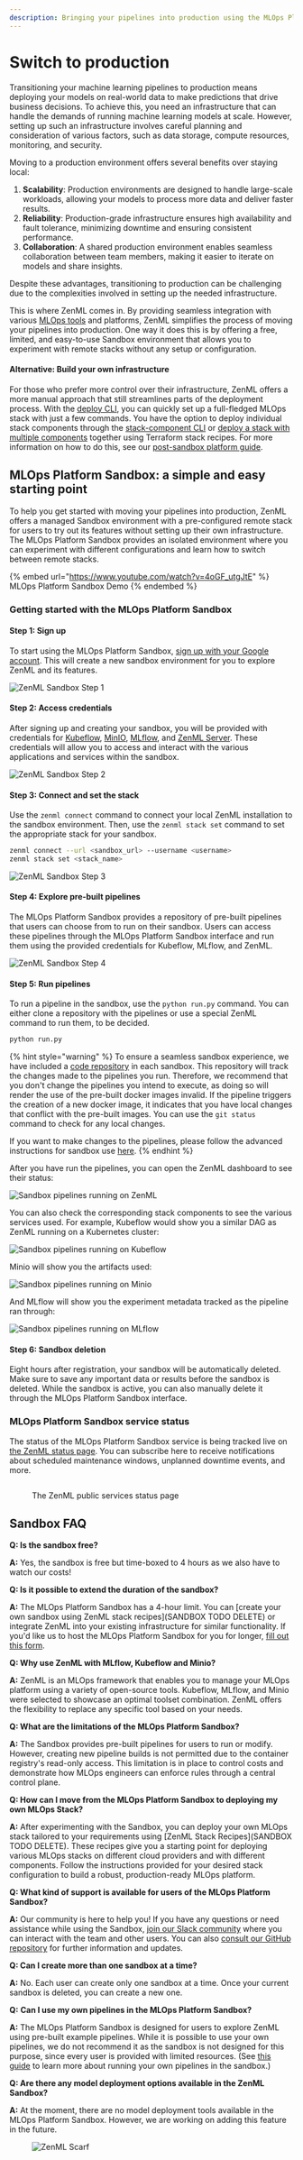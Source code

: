 ```yaml
---
description: Bringing your pipelines into production using the MLOps Platform Sandbox
---
```


# Switch to production

Transitioning your machine learning pipelines to production means deploying your models on real-world data to make predictions that drive business decisions. To achieve this, you need an infrastructure that can handle the demands of running machine learning models at scale. However, setting up such an infrastructure involves careful planning and consideration of various factors, such as data storage, compute resources, monitoring, and security.

Moving to a production environment offers several benefits over staying local:

1. **Scalability**: Production environments are designed to handle large-scale workloads, allowing your models to process more data and deliver faster results.
2. **Reliability**: Production-grade infrastructure ensures high availability and fault tolerance, minimizing downtime and ensuring consistent performance.
3. **Collaboration**: A shared production environment enables seamless collaboration between team members, making it easier to iterate on models and share insights.

Despite these advantages, transitioning to production can be challenging due to the complexities involved in setting up the needed infrastructure.

This is where ZenML comes in. By providing seamless integration with various [MLOps tools](../component-guide/integration-overview.md) and platforms, ZenML simplifies the process of moving your pipelines into production. One way it does this is by offering a free, limited, and easy-to-use Sandbox environment that allows you to experiment with remote stacks without any setup or configuration.

#### Alternative: Build your own infrastructure

For those who prefer more control over their infrastructure, ZenML offers a more manual approach that still streamlines parts of the deployment process. With the [deploy CLI](../../platform-guide/set-up-your-mlops-platform/deploy-and-set-up-a-cloud-stack/deploy-and-set-up-a-cloud-stack.md), you can quickly set up a full-fledged MLOps stack with just a few commands. You have the option to deploy individual stack components through the [stack-component CLI](../../platform-guide/set-up-your-mlops-platform/deploy-and-set-up-a-cloud-stack/deploy-a-stack-component.md) or [deploy a stack with multiple components](../../platform-guide/set-up-your-mlops-platform/deploy-and-set-up-a-cloud-stack/deploy-a-stack-using-stack-recipes.md) together using Terraform stack recipes. For more information on how to do this, see our [post-sandbox platform guide](../advanced-guide/client-hub-sandbox/sandbox).

## MLOps Platform Sandbox: a simple and easy starting point

To help you get started with moving your pipelines into production, ZenML offers a managed Sandbox environment with a pre-configured remote stack for users to try out its features without setting up their own infrastructure. The MLOps Platform Sandbox provides an isolated environment where you can experiment with different configurations and learn how to switch between remote stacks.

{% embed url="https://www.youtube.com/watch?v=4oGF_utgJtE" %}
MLOps Platform Sandbox Demo
{% endembed %}

### Getting started with the MLOps Platform Sandbox

#### Step 1: Sign up

To start using the MLOps Platform Sandbox, [sign up with your Google account](https://sandbox.zenml.io/). This will create a new sandbox environment for you to explore ZenML and its features.

![ZenML Sandbox Step 1](/docs/book/.gitbook/assets/zenml_sandbox_step_1.png)

#### Step 2: Access credentials

After signing up and creating your sandbox, you will be provided with credentials for [Kubeflow](../component-guide/orchestrators/kubeflow.md), [MinIO](../component-guide/artifact-stores/s3.md), [MLflow](../component-guide/experiment-trackers/mlflow.md), and [ZenML Server](connect-to-a-deployed-zenml.md). These credentials will allow you to access and interact with the various applications and services within the sandbox.

![ZenML Sandbox Step 2](/docs/book/.gitbook/assets/zenml_sandbox_step_3_mlflow_creds.png)

#### Step 3: Connect and set the stack

Use the `zenml connect` command to connect your local ZenML installation to the sandbox environment. Then, use the `zenml stack set` command to set the appropriate stack for your sandbox.

```bash
zenml connect --url <sandbox_url> --username <username>
zenml stack set <stack_name>
```

![ZenML Sandbox Step 3](/docs/book/.gitbook/assets/zenml_sandbox_step_3_zenml_creds.png)

#### Step 4: Explore pre-built pipelines

The MLOps Platform Sandbox provides a repository of pre-built pipelines that users can choose from to run on their sandbox. Users can access these pipelines through the MLOps Platform Sandbox interface and run them using the provided credentials for Kubeflow, MLflow, and ZenML.

![ZenML Sandbox Step 4](/docs/book/.gitbook/assets/zenml_sandbox_step_3_commands.png)

#### Step 5: Run pipelines

To run a pipeline in the sandbox, use the `python run.py` command. You can either clone a repository with the pipelines or use a special ZenML command to run them, to be decided.

```bash
python run.py
```

{% hint style="warning" %}
To ensure a seamless sandbox experience, we have included a [code repository](../advanced-guide/environment-management/connect-your-git-repository) in each sandbox. This repository will track the changes made to the pipelines you run. Therefore, we recommend that you don't change the pipelines you intend to execute, as doing so will render the use of the pre-built docker images invalid. If the pipeline triggers the creation of a new docker image, it indicates that you have local changes that conflict with the pre-built images. You can use the `git status` command to check for any local changes.

If you want to make changes to the pipelines, please follow the advanced instructions for sandbox use [here](https://docs.zenml.io/user-guide/advanced-guide/client-hub-sandbox/sandbox#run-pipelines-with-custom-dependencies).
{% endhint %}

After you have run the pipelines, you can open the ZenML dashboard to see their status:

![Sandbox pipelines running on ZenML](/docs/book/.gitbook/assets/zenml_sandbox_zenml.png)

You can also check the corresponding stack components to see the various services used. For example, Kubeflow would show you a similar DAG as ZenML running on a Kubernetes cluster:

![Sandbox pipelines running on Kubeflow](/docs/book/.gitbook/assets/zenml_sandbox_kubeflow.png)

Minio will show you the artifacts used:

![Sandbox pipelines running on Minio](/docs/book/.gitbook/assets/zenml_sandbox_minio.png)

And MLflow will show you the experiment metadata tracked as the pipeline ran through:

![Sandbox pipelines running on MLflow](/docs/book/.gitbook/assets/zenml_sandbox_mlflow.png)

#### Step 6: Sandbox deletion

Eight hours after registration, your sandbox will be automatically deleted. Make sure to save any important data or results before the sandbox is deleted. While the sandbox is active, you can also manually delete it through the MLOps Platform Sandbox interface.

### MLOps Platform Sandbox service status

The status of the MLOps Platform Sandbox service is being tracked live on [the ZenML status page](https://zenml.statuspage.io/). You can subscribe here to receive notifications about scheduled maintenance windows, unplanned downtime events, and more.

<figure><img src="../../.gitbook/assets/statuspage.png" alt=""><figcaption><p>The ZenML public services status page</p></figcaption></figure>

## Sandbox FAQ

**Q: Is the sandbox free?**

**A:** Yes, the sandbox is free but time-boxed to 4 hours as we also have to
watch our costs!

**Q: Is it possible to extend the duration of the sandbox?**

**A:** The MLOps Platform Sandbox has a 4-hour limit. You can [create your own sandbox using ZenML stack recipes](SANDBOX TODO DELETE) or integrate ZenML into your existing infrastructure for similar functionality.
If you'd like us to host the MLOps Platform Sandbox for you for longer, [fill out this form](https://zenml.io/extend-sandbox).

**Q: Why use ZenML with MLflow, Kubeflow and Minio?**

**A:** ZenML is an MLOps framework that enables you to manage your MLOps platform using a variety of open-source tools. Kubeflow, MLflow, and Minio were selected to showcase an optimal toolset combination. ZenML offers the flexibility to replace any specific tool based on your needs.

**Q: What are the limitations of the MLOps Platform Sandbox?**

**A:** The Sandbox provides pre-built pipelines for users to run or modify.
However, creating new pipeline builds is not permitted due to the container
registry's read-only access. This limitation is in place to control costs and
demonstrate how MLOps engineers can enforce rules through a central control
plane.

**Q: How can I move from the MLOps Platform Sandbox to deploying my own MLOps Stack?**

**A:** After experimenting with the Sandbox, you can deploy your own MLOps stack tailored to your requirements using [ZenML Stack Recipes](SANDBOX TODO DELETE). These recipes give you a starting point for deploying various MLOps stacks on different cloud providers and with different components. Follow the instructions provided for your desired stack configuration to build a robust, production-ready MLOps platform.

**Q: What kind of support is available for users of the MLOps Platform Sandbox?**

**A:** Our community is here to help you! If you have any questions or need assistance while using the Sandbox, [join our Slack community](https://zenml.io/slack) where you can interact with the team and other users. You can also [consult our GitHub repository](https://github.com/zenml-io/zenml) for further information and updates.

**Q: Can I create more than one sandbox at a time?**

**A:** No. Each user can create only one sandbox at a time. Once your current sandbox is deleted, you can create a new one.

**Q:** **Can I use my own pipelines in the MLOps Platform Sandbox?**

**A:** The MLOps Platform Sandbox is designed for users to explore ZenML using pre-built example pipelines. While it is possible to use your own pipelines, we do not recommend it as the sandbox is not designed for this purpose, since every user is provided with limited resources. (See [this guide](../advanced-guide/client-hub-sandbox/sandbox.md) to learn more about running your own pipelines in the sandbox.)

**Q: Are there any model deployment options available in the ZenML Sandbox?**

**A:** At the moment, there are no model deployment tools available in the MLOps Platform Sandbox. However, we are working on adding this feature in the future.

<!-- For scarf -->
<figure><img alt="ZenML Scarf" referrerpolicy="no-referrer-when-downgrade" src="https://static.scarf.sh/a.png?x-pxid=f0b4f458-0a54-4fcd-aa95-d5ee424815bc" /></figure>
